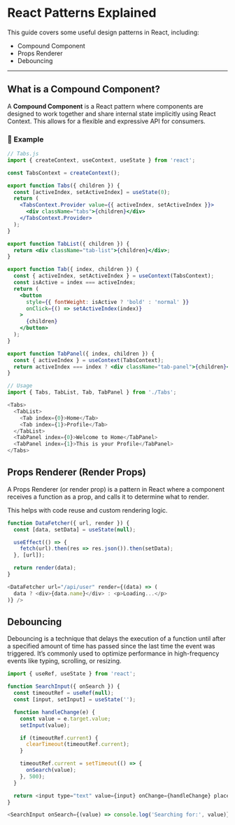 # React Patterns Explained

This guide covers some useful design patterns in React, including:

- Compound Component
- Props Renderer
- Debouncing

---

## What is a Compound Component?

A **Compound Component** is a React pattern where components are designed to work together and share internal state implicitly using React Context. This allows for a flexible and expressive API for consumers.

### 🔧 Example

```jsx
// Tabs.js
import { createContext, useContext, useState } from 'react';

const TabsContext = createContext();

export function Tabs({ children }) {
  const [activeIndex, setActiveIndex] = useState(0);
  return (
    <TabsContext.Provider value={{ activeIndex, setActiveIndex }}>
      <div className="tabs">{children}</div>
    </TabsContext.Provider>
  );
}

export function TabList({ children }) {
  return <div className="tab-list">{children}</div>;
}

export function Tab({ index, children }) {
  const { activeIndex, setActiveIndex } = useContext(TabsContext);
  const isActive = index === activeIndex;
  return (
    <button
      style={{ fontWeight: isActive ? 'bold' : 'normal' }}
      onClick={() => setActiveIndex(index)}
    >
      {children}
    </button>
  );
}

export function TabPanel({ index, children }) {
  const { activeIndex } = useContext(TabsContext);
  return activeIndex === index ? <div className="tab-panel">{children}</div> : null;
}
```

```js
// Usage
import { Tabs, TabList, Tab, TabPanel } from './Tabs';

<Tabs>
  <TabList>
    <Tab index={0}>Home</Tab>
    <Tab index={1}>Profile</Tab>
  </TabList>
  <TabPanel index={0}>Welcome to Home</TabPanel>
  <TabPanel index={1}>This is your Profile</TabPanel>
</Tabs>
```

## Props Renderer (Render Props)

A Props Renderer (or render prop) is a pattern in React where a component receives a function as a prop, and calls it to determine what to render.

This helps with code reuse and custom rendering logic.

```js
function DataFetcher({ url, render }) {
  const [data, setData] = useState(null);

  useEffect(() => {
    fetch(url).then(res => res.json()).then(setData);
  }, [url]);

  return render(data);
}
```

```js
<DataFetcher url="/api/user" render={(data) => (
  data ? <div>{data.name}</div> : <p>Loading...</p>
)} />
```

## Debouncing

Debouncing is a technique that delays the execution of a function until after a specified amount of time has passed since the last time the event was triggered. It’s commonly used to optimize performance in high-frequency events like typing, scrolling, or resizing.

```js
import { useRef, useState } from 'react';

function SearchInput({ onSearch }) {
  const timeoutRef = useRef(null);
  const [input, setInput] = useState('');

  function handleChange(e) {
    const value = e.target.value;
    setInput(value);

    if (timeoutRef.current) {
      clearTimeout(timeoutRef.current);
    }

    timeoutRef.current = setTimeout(() => {
      onSearch(value);
    }, 500);
  }

  return <input type="text" value={input} onChange={handleChange} placeholder="Search..." />;
}
```

```js
<SearchInput onSearch={(value) => console.log('Searching for:', value)} />
```
